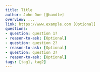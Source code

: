 ```yaml
---
title: Title
author: John Doe [@handle]
overview: ...
link: https://www.example.com [Optional]
questions:
- question: question 1?
- reason-to-ask: [Optional]
- question: question 2?
- reason-to-ask: [Optional]
- question: question 3?
- reason-to-ask: [Optional]
tags: [tag1, tag2]
---
```

